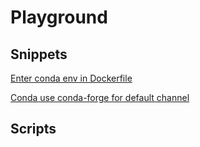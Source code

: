 # Playground

## Snippets

[Enter conda env in Dockerfile](./dockerfile_conda_enter_env.md)

[Conda use conda-forge for default channel](./conda_use_conda_forge.md)

## Scripts
